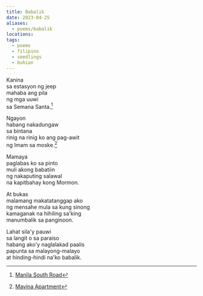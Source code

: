 ```yaml
---
title: Babalik
date: 2023-04-25
aliases:
  - poems/babalik
locations: 
tags:
  - poems
  - filipino
  - seedlings
  - buhian
---
```

Kanina  
sa estasyon ng jeep  
mahaba ang pila  
ng mga uuwi  
sa Semana Santa.[^1]  

Ngayon  
habang nakadungaw  
sa bintana  
rinig na rinig ko ang pag-awit  
ng Imam sa moske.[^2]  

Mamaya  
paglabas ko sa pinto  
muli akong babatiin  
ng nakaputing salawal  
na kapitbahay kong Mormon.  

At bukas  
malamang makatatanggap ako  
ng mensahe mula sa kung sinong  
kamaganak na hihiling sa'king  
manumbalik sa panginoon.  

Lahat sila'y pauwi  
sa langit o sa paraiso  
habang ako'y naglalakad paalis  
papunta sa malayong-malayo  
at hinding-hindi na'ko babalik.  

[^1]: [Manila South Road](geo:14.178174,121.2427165)
[^2]: [Mavina Apartment](geo:14.1697666,121.2389133)